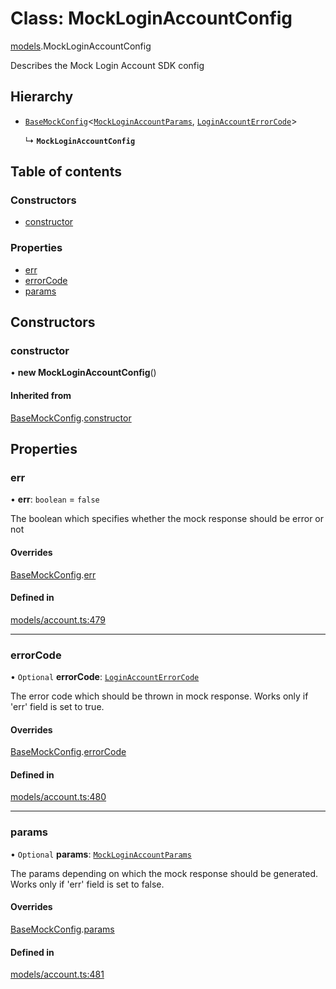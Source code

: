 # Class: MockLoginAccountConfig

[models](../wiki/models).MockLoginAccountConfig

Describes the Mock Login Account SDK config

## Hierarchy

- [`BaseMockConfig`](../wiki/models.BaseMockConfig)<[`MockLoginAccountParams`](../wiki/models.MockLoginAccountParams), [`LoginAccountErrorCode`](../wiki/models.LoginAccountErrorCode)\>

  ↳ **`MockLoginAccountConfig`**

## Table of contents

### Constructors

- [constructor](../wiki/models.MockLoginAccountConfig#constructor)

### Properties

- [err](../wiki/models.MockLoginAccountConfig#err)
- [errorCode](../wiki/models.MockLoginAccountConfig#errorcode)
- [params](../wiki/models.MockLoginAccountConfig#params)

## Constructors

### constructor

• **new MockLoginAccountConfig**()

#### Inherited from

[BaseMockConfig](../wiki/models.BaseMockConfig).[constructor](../wiki/models.BaseMockConfig#constructor)

## Properties

### err

• **err**: `boolean` = `false`

The boolean which specifies whether the mock response should be error or not

#### Overrides

[BaseMockConfig](../wiki/models.BaseMockConfig).[err](../wiki/models.BaseMockConfig#err)

#### Defined in

[models/account.ts:479](https://gitlab.com/baliganikhil/blackmirror-sdk/-/blob/349365c/src/models/account.ts#L479)

___

### errorCode

• `Optional` **errorCode**: [`LoginAccountErrorCode`](../wiki/models.LoginAccountErrorCode)

The error code which should be thrown in mock response. Works only if 'err' field is set to true.

#### Overrides

[BaseMockConfig](../wiki/models.BaseMockConfig).[errorCode](../wiki/models.BaseMockConfig#errorcode)

#### Defined in

[models/account.ts:480](https://gitlab.com/baliganikhil/blackmirror-sdk/-/blob/349365c/src/models/account.ts#L480)

___

### params

• `Optional` **params**: [`MockLoginAccountParams`](../wiki/models.MockLoginAccountParams)

The params depending on which the mock response should be generated. Works only if 'err' field is set to false.

#### Overrides

[BaseMockConfig](../wiki/models.BaseMockConfig).[params](../wiki/models.BaseMockConfig#params)

#### Defined in

[models/account.ts:481](https://gitlab.com/baliganikhil/blackmirror-sdk/-/blob/349365c/src/models/account.ts#L481)
